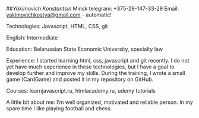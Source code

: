 ##_Yakimovich Konstantsin_
Minsk
telegram: +375-29-147-33-29
Email: yakimovichkostya@gmail.com - automatic!

Technologies: Javascript, HTML, CSS, git

English: Intermediate

Education: Belarussian State Economic University, specialty law

Experience:
I started learning html, css, javascript and git recently. I do not yet have much experience in these technologies, but I have a goal to develop further and improve my skills. During the training, I wrote a small game (CardGame) and posted it in my repository on GitHub.

Courses: learnjavascript.ru, htmlacademy.ru, udemy tutorials

A little bit about me:
I’m well organized, motivated and reliable person. In my spare time I like playing football and chess.
